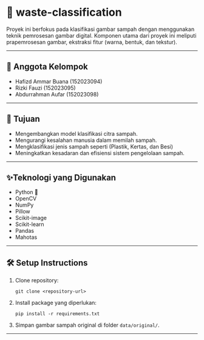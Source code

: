 # 📌 waste-classification
Proyek ini berfokus pada klasifikasi gambar sampah dengan menggunakan teknik pemrosesan gambar digital. Komponen utama dari proyek ini meliputi prapemrosesan gambar, ekstraksi fitur (warna, bentuk, dan tekstur).

---
## 🚨 Anggota Kelompok
- Hafizd Ammar Buana (152023094)
- Rizki Fauzi (152023095)
- Abdurrahman Aufar (152023098)

---

## 🎯 Tujuan

- Mengembangkan model klasifikasi citra sampah.
- Mengurangi kesalahan manusia dalam memilah sampah.
- Mengklasifikasi jenis sampah seperti (Plastik, Kertas, dan Besi)
- Meningkatkan kesadaran dan efisiensi sistem pengelolaan sampah.

---

## ✨Teknologi yang Digunakan

- Python 🐍
- OpenCV
- NumPy
- Pillow
- Scikit-image
- Scikit-learn
- Pandas
- Mahotas

---


## 🛠 Setup Instructions
1. Clone repository:
   ```
   git clone <repository-url>
   ```

2. Install package yang diperlukan:
   ```
   pip install -r requirements.txt
   ```

3. Simpan gambar sampah original di folder `data/original/`.
---
